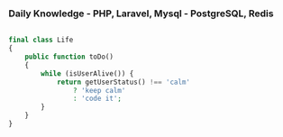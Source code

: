 
### Daily Knowledge - PHP, Laravel, Mysql - PostgreSQL, Redis   

```php 

final class Life
{
    public function toDo()
    {
        while (isUserAlive()) {
            return getUserStatus() !== 'calm'
                ? 'keep calm'
                : 'code it';
        }    
    }
}
    
```

<!-- ![main-image](https://sd.keepcalms.com/i-w600/keep-calm-and-just-code-it.jpg "keep-calm") -->

